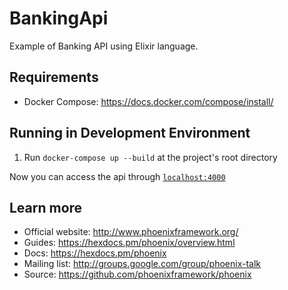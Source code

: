 # BankingApi

Example of Banking API using Elixir language.

## Requirements

- Docker Compose: https://docs.docker.com/compose/install/

## Running in Development Environment

1. Run `docker-compose up --build` at the project's root directory

Now you can access the api through [`localhost:4000`](http://localhost:4000)

## Learn more

- Official website: http://www.phoenixframework.org/
- Guides: https://hexdocs.pm/phoenix/overview.html
- Docs: https://hexdocs.pm/phoenix
- Mailing list: http://groups.google.com/group/phoenix-talk
- Source: https://github.com/phoenixframework/phoenix
